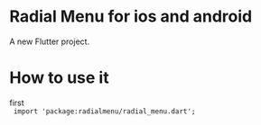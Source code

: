 # Radial Menu for ios and android

A new Flutter project.
# How to use it
  first<br>
<code>    import 'package:radialmenu/radial_menu.dart'; </code>

